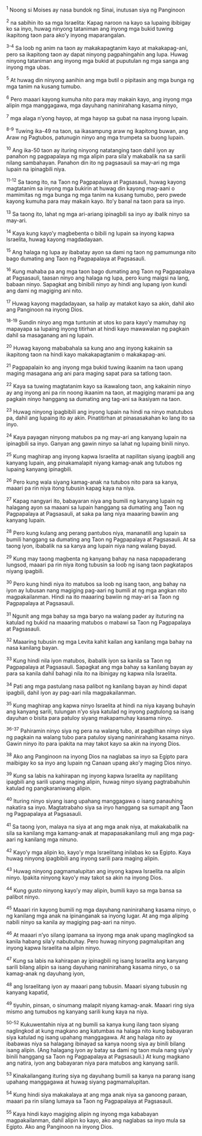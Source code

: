 <sup>1</sup>
Noong si Moises ay nasa bundok ng Sinai, inutusan siya ng Panginoon 

<sup>2</sup>
na sabihin ito sa mga Israelita: Kapag naroon na kayo sa lupaing ibibigay ko sa inyo, huwag ninyong tataniman ang inyong mga bukid tuwing ikapitong taon para akoʼy inyong maparangalan.

<sup>3-4</sup>
Sa loob ng anim na taon ay makakapagtanim kayo at makakapag-ani, pero sa ikapitong taon ay dapat ninyong pagpahingahin ang lupa. Huwag ninyong tataniman ang inyong mga bukid at puputulan ng mga sanga ang inyong mga ubas. 

<sup>5</sup>
At huwag din ninyong aanihin ang mga butil o pipitasin ang mga bunga ng mga tanim na kusang tumubo. 

<sup>6</sup>
Pero maaari kayong kumuha nito para may makain kayo, ang inyong mga alipin mga manggagawa, mga dayuhang naninirahang kasama ninyo, 

<sup>7</sup>
mga alaga nʼyong hayop, at mga hayop sa gubat na nasa inyong lupain.

<sup>8-9</sup>
Tuwing ika-49 na taon, sa ikasampung araw ng ikapitong buwan, ang Araw ng Pagtubos, patunugin ninyo ang mga trumpeta sa buong lupain. 

<sup>10</sup>
Ang ika-50 taon ay ituring ninyong natatanging taon dahil iyon ay panahon ng pagpapalaya ng mga alipin para silaʼy makabalik na sa sarili nilang sambahayan. Panahon din ito ng pagsasauli sa may-ari ng mga lupain na ipinagbili niya.

<sup>11-12</sup>
Sa taong ito, na Taon ng Pagpapalaya at Pagsasauli, huwag kayong magtatanim sa inyong mga bukirin at huwag din kayong mag-aani o mamimitas ng mga bunga ng mga tanim na kusang tumubo, pero pwede kayong kumuha para may makain kayo. Itoʼy banal na taon para sa inyo. 

<sup>13</sup>
Sa taong ito, lahat ng mga ari-ariang ipinagbili sa inyo ay ibalik ninyo sa may-ari. 

<sup>14</sup>
Kaya kung kayoʼy magbebenta o bibili ng lupain sa inyong kapwa Israelita, huwag kayong magdadayaan. 

<sup>15</sup>
Ang halaga ng lupa ay ibabatay ayon sa dami ng taon ng pamumunga nito bago dumating ang Taon ng Pagpapalaya at Pagsasauli. 

<sup>16</sup>
Kung mahaba pa ang mga taon bago dumating ang Taon ng Pagpapalaya at Pagsasauli, taasan ninyo ang halaga ng lupa, pero kung maigsi na lang, babaan ninyo. Sapagkat ang binibili ninyo ay hindi ang lupang iyon kundi ang dami ng magiging ani nito. 

<sup>17</sup>
Huwag kayong magdadayaan, sa halip ay matakot kayo sa akin, dahil ako ang Panginoon na inyong Dios.

<sup>18-19</sup>
Sundin ninyo ang mga tuntunin at utos ko para kayoʼy mamuhay ng mapayapa sa lupaing inyong titirhan at hindi kayo mawawalan ng pagkain dahil sa masaganang ani ng lupain. 

<sup>20</sup>
Huwag kayong mababahala sa kung ano ang inyong kakainin sa ikapitong taon na hindi kayo makakapagtanim o makakapag-ani. 

<sup>21</sup>
Pagpapalain ko ang inyong mga bukid tuwing ikaanim na taon upang maging masagana ang ani para maging sapat para sa tatlong taon. 

<sup>22</sup>
Kaya sa tuwing magtatanim kayo sa ikawalong taon, ang kakainin ninyo ay ang inyong ani pa rin noong ikaanim na taon, at magiging marami pa ang pagkain ninyo hanggang sa dumating ang tag-ani sa ikasiyam na taon. 

<sup>23</sup>
Huwag ninyong ipagbibili ang inyong lupain na hindi na ninyo matutubos pa, dahil ang lupaing ito ay akin. Pinatitirhan at pinasasakahan ko lang ito sa inyo. 

<sup>24</sup>
Kaya payagan ninyong matubos pa ng may-ari ang kanyang lupain na ipinagbili sa inyo. Ganyan ang gawin ninyo sa lahat ng lupaing binili ninyo. 

<sup>25</sup>
Kung maghirap ang inyong kapwa Israelita at napilitan siyang ipagbili ang kanyang lupain, ang pinakamalapit niyang kamag-anak ang tutubos ng lupaing kanyang ipinagbili. 

<sup>26</sup>
Pero kung wala siyang kamag-anak na tutubos nito para sa kanya, maaari pa rin niya itong tubusin kapag kaya na niya. 

<sup>27</sup>
Kapag nangyari ito, babayaran niya ang bumili ng kanyang lupain ng halagang ayon sa maaani sa lupain hanggang sa dumating ang Taon ng Pagpapalaya at Pagsasauli, at saka pa lang niya maaaring bawiin ang kanyang lupain. 

<sup>28</sup>
Pero kung kulang ang perang pantubos niya, mananatili ang lupain sa bumili hanggang sa dumating ang Taon ng Pagpapalaya at Pagsasauli. At sa taong iyon, ibabalik na sa kanya ang lupain niya nang walang bayad. 

<sup>29</sup>
Kung may taong magbenta ng kanyang bahay na nasa napapaderang lungsod, maaari pa rin niya itong tubusin sa loob ng isang taon pagkatapos niyang ipagbili. 

<sup>30</sup>
Pero kung hindi niya ito matubos sa loob ng isang taon, ang bahay na iyon ay lubusan nang magiging pag-aari ng bumili at ng mga angkan nito magpakailanman. Hindi na ito maaaring bawiin ng may-ari sa Taon ng Pagpapalaya at Pagsasauli. 

<sup>31</sup>
Ngunit ang mga bahay sa mga baryo na walang pader ay ituturing na katulad ng bukid na maaaring matubos o mabawi sa Taon ng Pagpapalaya at Pagsasauli. 

<sup>32</sup>
Maaaring tubusin ng mga Levita kahit kailan ang kanilang mga bahay na nasa kanilang bayan. 

<sup>33</sup>
Kung hindi nila iyon matubos, ibabalik iyon sa kanila sa Taon ng Pagpapalaya at Pagsasauli. Sapagkat ang mga bahay sa kanilang bayan ay para sa kanila dahil bahagi nila ito na ibinigay ng kapwa nila Israelita. 

<sup>34</sup>
Pati ang mga pastulang nasa palibot ng kanilang bayan ay hindi dapat ipagbili, dahil iyon ay pag-aari nila magpakailanman. 

<sup>35</sup>
Kung maghirap ang kapwa ninyo Israelita at hindi na niya kayang buhayin ang kanyang sarili, tulungan nʼyo siya katulad ng inyong pagtulong sa isang dayuhan o bisita para patuloy siyang makapamuhay kasama ninyo.

<sup>36-37</sup>
Pahiramin ninyo siya ng pera na walang tubo, at pagbilhan ninyo siya ng pagkain na walang tubo para patuloy siyang naninirahang kasama ninyo. Gawin ninyo ito para ipakita na may takot kayo sa akin na inyong Dios. 

<sup>38</sup>
Ako ang Panginoon na inyong Dios na naglabas sa inyo sa Egipto para maibigay ko sa inyo ang lupain ng Canaan upang akoʼy maging Dios ninyo. 

<sup>39</sup>
Kung sa labis na kahirapan ng inyong kapwa Israelita ay napilitang ipagbili ang sarili upang maging alipin, huwag ninyo siyang pagtrabahuhin katulad ng pangkaraniwang alipin. 

<sup>40</sup>
Ituring ninyo siyang isang upahang manggagawa o isang panauhing nakatira sa inyo. Magtatrabaho siya sa inyo hanggang sa sumapit ang Taon ng Pagpapalaya at Pagsasauli. 

<sup>41</sup>
Sa taong iyon, malaya na siya at ang mga anak niya, at makakabalik na sila sa kanilang mga kamang-anak at mapapasakanilang muli ang mga pag-aari ng kanilang mga ninuno. 

<sup>42</sup>
Kayoʼy mga alipin ko, kayoʼy mga Israelitang inilabas ko sa Egipto. Kaya huwag ninyong ipagbibili ang inyong sarili para maging alipin. 

<sup>43</sup>
Huwag ninyong pagmamalupitan ang inyong kapwa Israelita na alipin ninyo. Ipakita ninyong kayoʼy may takot sa akin na inyong Dios. 

<sup>44</sup>
Kung gusto ninyong kayoʼy may alipin, bumili kayo sa mga bansa sa palibot ninyo. 

<sup>45</sup>
Maaari rin kayong bumili ng mga dayuhang naninirahang kasama ninyo, o ng kanilang mga anak na ipinanganak sa inyong lugar. At ang mga aliping nabili ninyo sa kanila ay magiging pag-aari na ninyo. 

<sup>46</sup>
At maaari nʼyo silang ipamana sa inyong mga anak upang maglingkod sa kanila habang silaʼy nabubuhay. Pero huwag ninyong pagmalupitan ang inyong kapwa Israelita na alipin ninyo. 

<sup>47</sup>
Kung sa labis na kahirapan ay ipinagbili ng isang Israelita ang kanyang sarili bilang alipin sa isang dayuhang naninirahang kasama ninyo, o sa kamag-anak ng dayuhang iyon, 

<sup>48</sup>
ang Israelitang iyon ay maaari pang tubusin. Maaari siyang tubusin ng kanyang kapatid, 

<sup>49</sup>
tiyuhin, pinsan, o sinumang malapit niyang kamag-anak. Maaari ring siya mismo ang tumubos ng kanyang sarili kung kaya na niya.

<sup>50-52</sup>
Kukuwentahin niya at ng bumili sa kanya kung ilang taon siyang naglingkod at kung magkano ang katumbas na halaga nito kung babayaran siya katulad ng isang upahang manggagawa. At ang halaga nito ay ibabawas niya sa halagang ibinayad sa kanya noong siya ay binili bilang isang alipin. (Ang halagang iyon ay batay sa dami ng taon mula nang siyaʼy binili hanggang sa Taon ng Pagpapalaya at Pagsasauli.) At kung magkano ang natira, iyon ang babayaran niya para matubos ang kanyang sarili. 

<sup>53</sup>
Kinakailangang ituring siya ng dayuhang bumili sa kanya na parang isang upahang manggagawa at huwag siyang pagmamalupitan. 

<sup>54</sup>
Kung hindi siya makakalaya at ang mga anak niya sa ganoong paraan, maaari pa rin silang lumaya sa Taon ng Pagpapalaya at Pagsasauli. 

<sup>55</sup>
Kaya hindi kayo magiging alipin ng inyong mga kababayan magpakailanman, dahil alipin ko kayo, ako ang naglabas sa inyo mula sa Egipto. Ako ang Panginoon na inyong Dios.